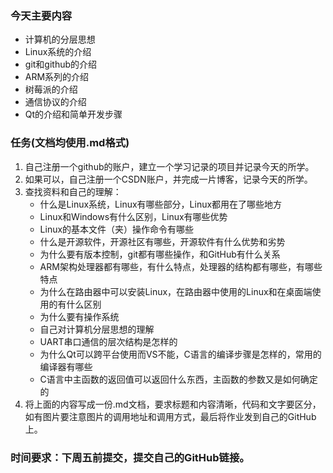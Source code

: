 ﻿### 今天主要内容

* 计算机的分层思想
* Linux系统的介绍
* git和github的介绍
* ARM系列的介绍
* 树莓派的介绍
* 通信协议的介绍
* Qt的介绍和简单开发步骤

### 任务(文档均使用.md格式)
1. 自己注册一个github的账户，建立一个学习记录的项目并记录今天的所学。
2. 如果可以，自己注册一个CSDN账户，并完成一片博客，记录今天的所学。
3. 查找资料和自己的理解：
    * 什么是Linux系统，Linux有哪些部分，Linux都用在了哪些地方
    * Linux和Windows有什么区别，Linux有哪些优势
    * Linux的基本文件（夹）操作命令有哪些
    * 什么是开源软件，开源社区有哪些，开源软件有什么优势和劣势
    * 为什么要有版本控制，git都有哪些操作，和GitHub有什么关系
    * ARM架构处理器都有哪些，有什么特点，处理器的结构都有哪些，有哪些特点
    * 为什么在路由器中可以安装Linux，在路由器中使用的Linux和在桌面端使用的有什么区别
    * 为什么要有操作系统
    * 自己对计算机分层思想的理解
    * UART串口通信的层次结构是怎样的
    * 为什么Qt可以跨平台使用而VS不能，C语言的编译步骤是怎样的，常用的编译器有哪些
    * C语言中主函数的返回值可以返回什么东西，主函数的参数又是如何确定的
4. 将上面的内容写成一份.md文档，要求标题和内容清晰，代码和文字要区分，如有图片要注意图片的调用地址和调用方式，最后将作业发到自己的GitHub上。
### 时间要求：下周五前提交，提交自己的GitHub链接。